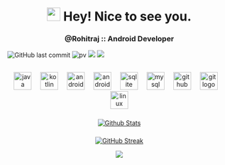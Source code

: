 <h1 align="center"><img src="https://emojis.slackmojis.com/emojis/images/1531849430/4246/blob-sunglasses.gif?1531849430" width="30"/> Hey! Nice to see you.</h1>

<h3 align="center">@Rohitraj :: Android Developer</h3>

<p align="center">
 
 ![GitHub last commit](https://img.shields.io/github/last-commit/Rohitrajkhorwal/Rohitrajkhorwal)
![pv](https://pageview.vercel.app/?github_user=Rohitrajkhorwal)
<a href="" target="_blank"><img src="https://img.shields.io/badge/Joined-4 Years Ago-28a8ea"></a>
<a href="https://github.com/AndroidWithRossyn" target="_blank"><img src="https://img.shields.io/badge/Public Github-AndroidWithRossyn-28a8ea"></a>

</p>

## 

<div align="center">
  <img src="https://cdn.jsdelivr.net/gh/devicons/devicon/icons/java/java-original.svg" height="40" alt="java logo"  />
  <img width="12" />
  <img src="https://cdn.jsdelivr.net/gh/devicons/devicon/icons/kotlin/kotlin-original.svg" height="40" alt="kotlin logo"  />
  <img width="12" />
  <img src="https://cdn.jsdelivr.net/gh/devicons/devicon/icons/androidstudio/androidstudio-original.svg" height="40" alt="androidstudio logo"  />
  <img width="12" />
  <img src="https://cdn.jsdelivr.net/gh/devicons/devicon/icons/android/android-original.svg" height="40" alt="android logo"  />
  <img width="12" />
  <img src="https://cdn.jsdelivr.net/gh/devicons/devicon/icons/sqlite/sqlite-original.svg" height="40" alt="sqlite logo"  />
  <img width="12" />
  <img src="https://cdn.jsdelivr.net/gh/devicons/devicon/icons/mysql/mysql-original.svg" height="40" alt="mysql logo"  />
  <img width="12" />
  <img src="https://cdn.jsdelivr.net/gh/devicons/devicon/icons/github/github-original.svg" height="40" alt="github logo"  />
  <img width="12" />
  <img src="https://cdn.jsdelivr.net/gh/devicons/devicon/icons/git/git-original.svg" height="40" alt="git logo"  />
  <img width="12" />
  <img src="https://cdn.jsdelivr.net/gh/devicons/devicon/icons/linux/linux-original.svg" height="40" alt="linux logo"  />
</div>

###




<div align="center">

[![Github Stats](https://awesome-github-stats.azurewebsites.net/user-stats/Rohitrajkhorwal?cardType=octocat&theme=github-dark&preferLogin=false&Ring=DDDDDD)](https://git.io/awesome-stats-card)

###
[![GitHub Streak](https://github-readme-streak-stats.herokuapp.com?user=Rohitrajkhorwal&theme=transparent&hide_border=true&date_format=M%20j%5B%2C%20Y%5D&mode=weekly)](https://git.io/streak-stats)


  
<p align="center">
  <img src="https://capsule-render.vercel.app/api?type=waving&color=gradient&height=60&section=footer"/>
</p>



